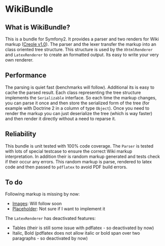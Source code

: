 WikiBundle
==========

What is WikiBundle?
-------------------

This is a bundle for Symfony2. It provides a parser and two
renders for Wiki markup ([Creole v1.0][1]). The parser and
the lexer transfer the markup into an class oriented tree
structure. This structure is used by the `XhtmlRenderer`
and `LatexRenderer` to create an formatted output. Its
easy to write your very own renderer.

Performance
-----------

The parsing is quiet fast (benchmarks will follow). Additional
its is easy to cache the parsed result. Each class representing
the tree structure implements the `Serializable` interface. So
each time the markup changes, you can parse it once and then store
the serialized form of the tree (for example with Doctrine 2 in
a column of type `Object`). Once you need to render the markup
you can just deserialize the tree (which is way faster) and then
render it directly without a need to reparse it.

Reliability
-----------

This bundle is unit tested with 100% code coverage. The `Parser`
is tested with lots of special testcase to ensure the correct
Wiki markup interpretation. In addition their is random markup
generated and tests check if their occur any errors.
This random markup is parse, rendered to latex code and then
passed to `pdflatex` to avoid PDF build errors.

To do
-----

Following markup is missing by now:

* [Images][2]: Will follow soon
* [Placeholder][3]: Not sure if I want to implement it

The `LatexRenderer` has deactivated features:

* Tables (their is still some issue with pdflatex - so
deactivated by now)
* Italic, Bold (pdflatex does not allow italic or bold span over
two paragraphs - so deactivated by now)

[1]: http://www.wikicreole.org/wiki/Creole1.0
[2]: http://www.wikicreole.org/wiki/Creole1.0#section-Creole1.0-ImageInline
[3]: http://www.wikicreole.org/wiki/Creole1.0#section-Creole1.0-Placeholder
